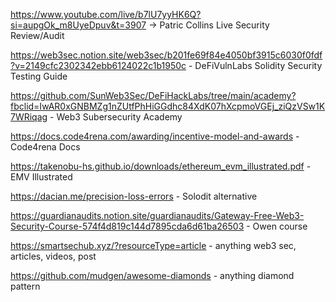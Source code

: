 https://www.youtube.com/live/b7lU7yyHK6Q?si=aupgOk_m8UyeDpuv&t=3907 -> Patric Collins Live Security Review/Audit

https://web3sec.notion.site/web3sec/b201fe69f84e4050bf3915c6030f0fdf?v=2149cfc2302342ebb6124022c1b1950c - DeFiVulnLabs Solidity Security Testing Guide

https://github.com/SunWeb3Sec/DeFiHackLabs/tree/main/academy?fbclid=IwAR0xGNBMZg1nZUtfPhHiGGdhc84XdK07hXcpmoVGEj_ziQzVSw1K7WRiqag - Web3 Subersecurity Academy

https://docs.code4rena.com/awarding/incentive-model-and-awards - Code4rena Docs

https://takenobu-hs.github.io/downloads/ethereum_evm_illustrated.pdf - EMV Illustrated

https://dacian.me/precision-loss-errors - Solodit alternative

https://guardianaudits.notion.site/guardianaudits/Gateway-Free-Web3-Security-Course-574f4d819c144d7895cda6d61ba26503 - Owen course

https://smartsechub.xyz/?resourceType=article - anything web3 sec, articles, videos, post

https://github.com/mudgen/awesome-diamonds - anything diamond pattern
